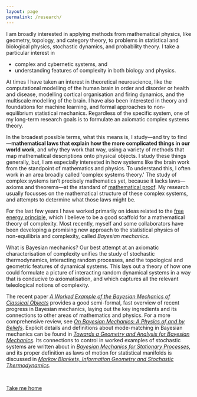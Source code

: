 ```yaml
---
layout: page
permalink: /research/
---
```


I am broadly interested in applying methods from mathematical physics, like geometry, topology, and category theory, to problems in statistical and biological physics, stochastic dynamics, and probability theory. I take a particular interest in 

- complex and cybernetic systems, and 
- understanding features of complexity in both biology and physics.

At times I have taken an interest in theoretical neuroscience, like the computational modelling of the human brain in order and disorder or health and disease, modelling cortical organisation and firing dynamics, and the multiscale modelling of the brain. I have also been interested in theory and foundations for machine learning, and formal approaches to non-equilibrium statistical mechanics. Regardless of the specific system, one of my long-term research goals is to formulate an axiomatic complex systems theory. 

In the broadest possible terms, what this means is, I study—and try to find—**mathematical laws that explain how the more complicated things in our world work**, and why they work that way, using a variety of methods that map mathematical descriptions onto physical objects. I study these things generally, but, I am especially interested in how systems like the brain work from the standpoint of mathematics and physics. To understand this, I often work in an area broadly called 'complex systems theory.' The study of complex systems isn’t precisely mathematics yet, because it lacks laws—axioms and theorems—at the standard of [mathematical proof](https://en.wikipedia.org/wiki/Mathematical_proof). My research usually focusses on the mathematical structure of these complex systems, and attempts to determine what those laws might be.

For the last few years I have worked primarily on ideas related to the [free energy principle](https://en.wikipedia.org/wiki/Free_energy_principle), which I believe to be a good scaffold for a mathematical theory of complexity. Most recently, myself and some collaborators have been developing a promising new approach to the statistical physics of non-equilibria and complexity, called _Bayesian mechanics._

What is Bayesian mechanics? Our best attempt at an axiomatic characterisation of complexity unifies the study of stochastic thermodynamics, interacting random processes, and the topological and geometric features of dynamical systems. This lays out a theory of how one could formulate a picture of interacting random dynamical systems in a way that is conducive to axiomatisation, and which captures all the relevant teleological notions of complexity.

The recent paper [_A Worked Example of the Bayesian Mechanics of Classical Objects_](...) provides a good semi-formal, fast overview of recent progress in Bayesian mechanics, laying out the key ingredients and its connections to other areas of mathematics and physics. For a more comprehensive review, see [_On Bayesian Mechanics: A Physics of and by Beliefs_](https://arxiv.org/abs/2205.11543). Explicit details and definitions about mode-matching in Bayesian mechanics can be found in [_Towards a Geometry and Analysis for Bayesian Mechanics_](https://arxiv.org/abs/2204.11900). Its connections to control in worked examples of stochastic systems are written about in [_Bayesian Mechanics for Stationary Processes_](https://arxiv.org/abs/2106.13830), and its proper definition as laws of motion for statistical manifolds is discussed in [_Markov Blankets, Information Geometry and Stochastic Thermodynamics_](https://royalsocietypublishing.org/doi/full/10.1098/rsta.2019.0159).

&nbsp;

[Take me home](https://darsakthi.github.io)
